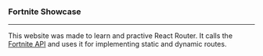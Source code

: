 ### Fortnite Showcase
---
This website was made to learn and practive React Router. It calls the [Fortnite API](https://docs.fortniteapi.com/) and uses it for implementing static and dynamic routes.
